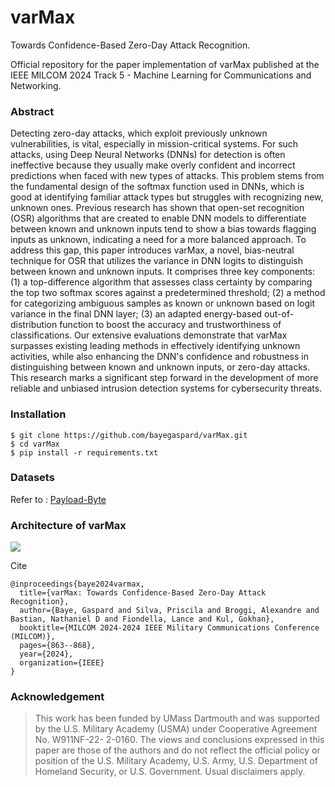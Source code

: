 # varMax
Towards Confidence-Based Zero-Day Attack Recognition.

Official repository for the paper implementation of varMax published at the IEEE MILCOM 2024 Track 5 - Machine Learning for Communications and Networking.
### Abstract
Detecting zero-day attacks, which exploit previously unknown vulnerabilities, is vital, especially in mission-critical systems. For such attacks, using Deep Neural Networks (DNNs) for detection is often ineffective because they usually make overly confident and incorrect predictions when faced with new types of attacks. This problem stems from the fundamental design of the softmax function used in DNNs, which is good at identifying familiar attack types but struggles with recognizing new, unknown ones. Previous research has shown that open-set recognition (OSR) algorithms that are created to enable DNN models to differentiate between known and unknown inputs tend to show a bias towards flagging inputs as unknown, indicating a need for a more balanced approach. To address this gap, this paper introduces varMax, a novel, bias-neutral technique for OSR that utilizes the variance in DNN logits to distinguish between known and unknown inputs. It comprises three key components: (1) a top-difference algorithm that assesses class certainty by comparing the top two softmax scores against a predetermined threshold; (2) a method for categorizing ambiguous samples as known or unknown based on logit variance in the final DNN layer; (3) an adapted energy-based out-of-distribution function to boost the accuracy and trustworthiness of classifications. Our extensive evaluations demonstrate that varMax surpasses existing leading methods in effectively identifying unknown activities, while also enhancing the DNN's confidence and robustness in distinguishing between known and unknown inputs, or zero-day attacks. This research marks a significant step forward in the development of more reliable and unbiased intrusion detection systems for cybersecurity threats.

### Installation
```
$ git clone https://github.com/bayegaspard/varMax.git
$ cd varMax
$ pip install -r requirements.txt
```
### Datasets
Refer to : [Payload-Byte](https://github.com/Yasir-ali-farrukh/Payload-Byte.git)


### Architecture of varMax

<img 
 style="text-align: center;"
    src="https://github.com/user-attachments/assets/56d56315-f0f2-496e-9952-0abc6d8587d9">
</img>


Cite
```
@inproceedings{baye2024varmax,
  title={varMax: Towards Confidence-Based Zero-Day Attack Recognition},
  author={Baye, Gaspard and Silva, Priscila and Broggi, Alexandre and Bastian, Nathaniel D and Fiondella, Lance and Kul, Gokhan},
  booktitle={MILCOM 2024-2024 IEEE Military Communications Conference (MILCOM)},
  pages={863--868},
  year={2024},
  organization={IEEE}
}
```
### Acknowledgement
> This work has been funded by UMass Dartmouth and was supported by the U.S. Military Academy (USMA) under Cooperative Agreement No. W911NF-22- 2-0160. The views and conclusions expressed in this paper are those of the authors and do not reflect the official policy or position of the U.S. Military Academy, U.S. Army, U.S. Department of Homeland Security, or U.S. Government. Usual disclaimers apply.
